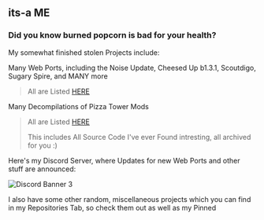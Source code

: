 ## its-a ME
### Did you know burned popcorn is bad for your health?

My somewhat finished stolen Projects include:

Many Web Ports, including the Noise Update, Cheesed Up b1.3.1, Scoutdigo, Sugary Spire, and MANY more
> All are Listed [HERE](https://burnedwebsite.vercel.app/projects/)

Many Decompilations of Pizza Tower Mods
> All are Listed [HERE](https://rentry.co/pt-decomps-n-code)
>
> This includes All Source Code I've ever Found intresting, all archived for you :)

Here's my Discord Server, where Updates for new Web Ports and other stuff are announced:

![Discord Banner 3](https://discord.com/api/guilds/1264734308648747068/widget.png?style=banner3)

I also have some other random, miscellaneous projects which you can find in my Repositories Tab, so check them out as well as my Pinned
